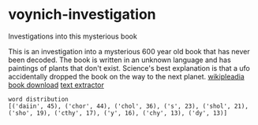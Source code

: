 # voynich-investigation
Investigations into this mysterious book

This is an investigation into a mysterious 600 year old book that has never been decoded. The book is written in an unknown language and has paintings of plants that don't exist. Science's best explanation is that a ufo accidentally dropped the book on the way to the next planet.
[wikipleadia](https://en.wikipedia.org/wiki/Voynich_manuscript)
[book download](https://archive.org/details/TheVoynichManuscript/page/n3/mode/2up)
[text extractor](http://voynich.freie-literatur.de/index.php?show=extractor)

```
word distribution 
[('daiin', 45), ('chor', 44), ('chol', 36), ('s', 23), ('shol', 21), ('sho', 19), ('cthy', 17), ('y', 16), ('chy', 13), ('dy', 13)]
```
